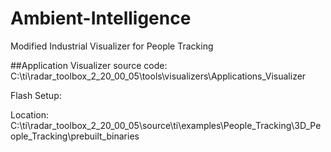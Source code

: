 # Ambient-Intelligence
Modified Industrial Visualizer for People Tracking

##Application Visualizer source code:
C:\ti\radar_toolbox_2_20_00_05\tools\visualizers\Applications_Visualizer

Flash Setup:

Location: C:\ti\radar_toolbox_2_20_00_05\source\ti\examples\People_Tracking\3D_People_Tracking\prebuilt_binaries

